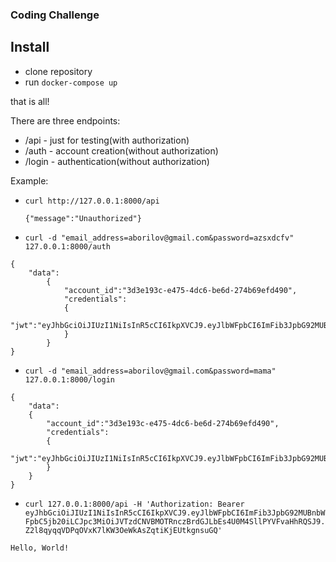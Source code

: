 ### Coding Challenge

## Install

* clone repository
* run `docker-compose up`

that is all!

There are three endpoints:
* /api - just for testing(with authorization)
* /auth - account creation(without authorization)
* /login - authentication(without authorization)

Example:

* `curl http://127.0.0.1:8000/api`                       
  
  ```
  {"message":"Unauthorized"}
  ```
* `curl -d "email_address=aborilov@gmail.com&password=azsxdcfv" 127.0.0.1:8000/auth`

```
{
    "data":
        {
            "account_id":"3d3e193c-e475-4dc6-be6d-274b69efd490",
            "credentials": 
            {
              "jwt":"eyJhbGciOiJIUzI1NiIsInR5cCI6IkpXVCJ9.eyJlbWFpbCI6ImFib3JpbG92MUBnbWFpbC5jb20iLCJpc3MiOiJVTzdCNVBMOTRnczBrdGJLbEs4U0M4SllPYVFvaHhRQSJ9.Z2l8qyqqVDPqOVxK7lKW3OeWkAsZqtiKjEUtkgnsuGQ"
            }
        }
}
```
* `curl -d "email_address=aborilov@gmail.com&password=mama" 127.0.0.1:8000/login`

```
{
    "data":
    {
        "account_id":"3d3e193c-e475-4dc6-be6d-274b69efd490",
        "credentials":
        {
            "jwt":"eyJhbGciOiJIUzI1NiIsInR5cCI6IkpXVCJ9.eyJlbWFpbCI6ImFib3JpbG92MUBnbWFpbC5jb20iLCJpc3MiOiJVTzdCNVBMOTRnczBrdGJLbEs4U0M4SllPYVFvaHhRQSJ9.Z2l8qyqqVDPqOVxK7lKW3OeWkAsZqtiKjEUtkgnsuGQ"
        }
    }
}
```

* `curl 127.0.0.1:8000/api -H 'Authorization: Bearer eyJhbGciOiJIUzI1NiIsInR5cCI6IkpXVCJ9.eyJlbWFpbCI6ImFib3JpbG92MUBnbWFpbC5jb20iLCJpc3MiOiJVTzdCNVBMOTRnczBrdGJLbEs4U0M4SllPYVFvaHhRQSJ9.Z2l8qyqqVDPqOVxK7lKW3OeWkAsZqtiKjEUtkgnsuGQ'`

```
Hello, World!
```
